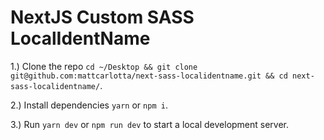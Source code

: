 # NextJS Custom SASS LocalIdentName

1.) Clone the repo `cd ~/Desktop && git clone git@github.com:mattcarlotta/next-sass-localidentname.git && cd next-sass-localidentname/`.

2.) Install dependencies `yarn` or `npm i`.

3.) Run `yarn dev` or `npm run dev` to start a local development server.
